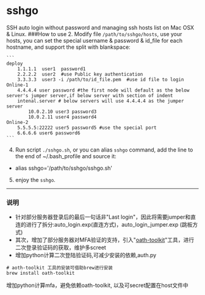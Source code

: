 sshgo
=====================
SSH auto login without password and managing ssh hosts list on Mac OSX & Linux.
###How to use
2. Modify file `/path/to/sshgo/hosts`, use your hosts, you can set the special username & password & id_file for each hostname, and support the split with blankspace:

    ```
    deploy
        1.1.1.1  user1  password1
        2.2.2.2  user2  #use Public key authentication
        3.3.3.3  user3 -i /path/to/id_file.pem  #use id file to login
    Online-1
        4.4.4.4 user password #the first node will default as the below server's jumper server,if below server with section of indent
        intenal.server # below servers will use 4.4.4.4 as the jumper server
            10.0.2.10 user3 password3
            10.0.2.11 user4 password4
    Online-2
        5.5.5.5:22222 user5 password5 #use the special port
        6.6.6.6 user6 password6
    ```
4. Run script `./sshgo.sh`, or you can alias `sshgo` command, add the line to the end of ~/.bash_profile and source it:
 * alias sshgo='/path/to/sshgo/sshgo.sh'
5. enjoy the `sshgo`.

-----
### 说明
* 针对部分服务器登录后的最后一句话非"Last login"，因此将需要jumper和直连的进行了拆分:auto_login.exp(直连方式)，auto_login_jumper.exp (跳板方式)
* 其次，增加了部分服务器对MFA验证的支持，引入"[oath-toolkit](https://www.nongnu.org/oath-toolkit/)"工具，进行二次登录验证码的获取，维护多screet
* 增加python计算二次登陆验证码,可减少安装的依赖,auth.py

```shell
# aoth-toolkit 工具的安装可借助brew进行安装
brew install oath-toolkit
```
增加python计算mfa，避免依赖oath-toolkit, 以及可secret配置在host文件中
